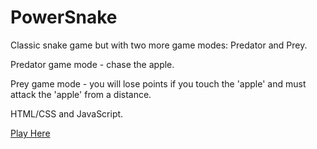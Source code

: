 # PowerSnake

Classic snake game but with two more game modes: Predator and Prey.

Predator game mode - chase the apple.

Prey game mode - you will lose points if you touch the 'apple' and must attack the 'apple' from a distance.

HTML/CSS and JavaScript.

[Play Here](https://sach-p.github.io/PowerSnake/)


